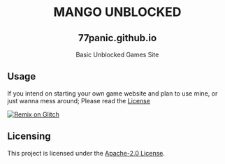 <h1 align="center">MANGO UNBLOCKED</h1>
<h2 align="center">77panic.github.io</h2>

<div align="center">
  Basic Unblocked Games Site
</div>

## Usage

If you intend on starting your own game website and plan to use mine, or just wanna mess around; Please read the [License](https://github.com/77panic/77panic.github.io/blob/main/LICENSE)

[![Remix on Glitch](https://raw.githubusercontent.com/BinBashBanana/deploy-buttons/master/buttons/remade/glitch.svg)](https://glitch.com/edit/#!/import/github/77panic/77panic.github.io) 

## Licensing

This project is licensed under the [Apache-2.0 License](http://www.apache.org/licenses/).
